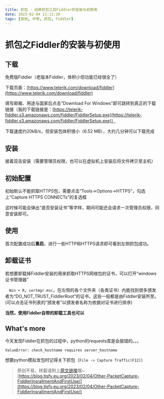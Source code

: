 ```yaml
---
title: 抓包 - 经典抓包工具Fiddler的安装与初使用
date: 2023-02-04 21:11:20
tags: [其他, 中等, 抓包, Fiddler]
---
```


# 抓包之Fiddler的安装与初使用

## 下载

免费版Fiddler（老版本Fiddler，体积小但功能已经很全了）

下载页面：[https://www.telerik.com/download/fiddler](https://www.telerik.com/download/fiddler)

填写邮箱、用途与国家后点击“Download For Windows”即可跳转到真正的下载链接（我的下载链接是：[https://telerik-fiddler.s3.amazonaws.com/fiddler/FiddlerSetup.exe](https://telerik-fiddler.s3.amazonaws.com/fiddler/FiddlerSetup.exe)）

下载速度约20kB/s，但安装包体积很小（6.52 MB），大约几分钟可以下载完成

## 安装

接着双击安装（需要管理员权限，也可以在虚拟机上安装后将文件拷贝至主机）

## 初始配置

初始默认不能抓取HTTPS包，需要点击“Tools->Options->HTTPS”，勾选上“Capture HTTPS CONNECTs”的复选框

这时候可能会弹出“是否安装证书”等字样，期间可能还会请求一次管理员权限，同意安装即可。

## 使用

首次配置成功后**重启**，进行一些HTTP和HTTPS请求即可看到左侧抓包成功。

## 卸载证书

若想要卸载掉Fiddler安装的用来抓取HTTPS网络包的证书，可以打开“windows证书管理器”

ㅤ```Win + R```，```certmgr.msc```，在左侧的各个文件夹（各类证书）内能找到很多颁发者为“DO_NOT_TRUST_FiddlerRoot”的证书，这些一般都是由Fiddler安装所至。(可以点击证书列表的“颁发者”以颁发者名称为依据对证书进行排序)

**当然，使用Fiddler自带的卸载工具也可以**

## What's more

今天发现Fiddler在抓包的过程中，python的requests库是会报错的。。。

```
ValueError: check_hostname requires server_hostname
```

想要python模拟发包时记得关下抓包（```File -> Capture Traffic(F12)```）

> 原创不易，转载请附上[原文链接](https://blog.tisfy.eu.org/2023/02/04/Other-PacketCapture-FiddlerInsrallmentAndFirstUse/)哦~
> [https://blog.tisfy.eu.org/2023/02/04/Other-PacketCapture-FiddlerInsrallmentAndFirstUse/](https://blog.tisfy.eu.org/2023/02/04/Other-PacketCapture-FiddlerInsrallmentAndFirstUse/)
